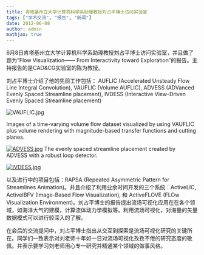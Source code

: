 ```yaml
---
title: 肯塔基州立大学计算机科学系助理教授刘占平博士访问实验室
tags: ["学术交流", "报告", "新闻"]
date: 2012-06-08
author: admin
mathjax: true
---
```


6月8日肯塔基州立大学计算机科学系助理教授刘占平博士访问实验室，并且做了题为“Flow Visualization—— From Interactivity toward Exploration”的报告。主持报告的是CAD&CG实验室的陈为教授。

刘占平博士介绍了他的先前工作包括：
AUFLIC (Accelerated Unsteady Flow Line Integral Convolution),
VAUFLIC (Volume AUFLIC),
ADVESS (ADVanced Evenly Spaced Streamline placement),
IVDESS (Interactive View-Driven Evenly Spaced Streamline placement)

![VAUFLIC.jpg](http://www.cad.zju.edu.cn/home/vagwiki/images/b/b7/VAUFLIC.jpg)

Images of a time-varying volume flow dataset visualized by using VAUFLIC plus volume rendering with magnitude-based transfer functions and cutting planes.

[![ADVESS.jpg](http://www.cad.zju.edu.cn/home/vagwiki/images/1/13/ADVESS.jpg)](http://www.cad.zju.edu.cn/home/vagwiki/index.php/File:ADVESS.jpg)
The evenly spaced streamline placement created by ADVESS with a robust loop detector.

[![IVDESS.jpg](http://www.cad.zju.edu.cn/home/vagwiki/images/4/4d/IVDESS.jpg)](http://www.cad.zju.edu.cn/home/vagwiki/index.php/File:IVDESS.jpg)

以及进行中的项目包括：RAPSA (Repeated Asymmetric Pattern for Streamlines Animation)。并且介绍了利用业余时间开发的三个系统：ActiveLIC, ActiveIBFV (Image-Based Flow Visualization), 和 ActiveFLOVE (FLOw Visualization Environment)。刘占平博士的报告提出流场可视化应用在在各个领域，如海洋大气的建模，计算流体动力学模拟等。利用流场可视化，对海量的矢量数据模式可以进行较深入的了解。

在会后的交流提问中，刘占平博士指出从交互到探索是流场可视化研究的关键所在。同学们一致表示对刘老师十年如一日对流场可视化孜孜不倦的研究态度的敬佩。并表示要学习刘老师用心专一研究并精通某个领域的做事风格。